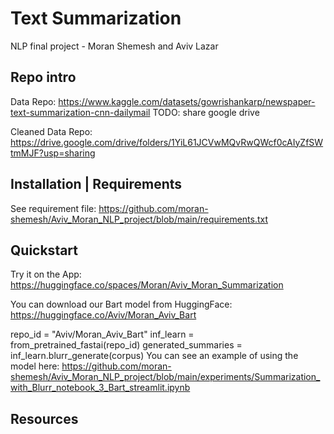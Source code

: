 # Text Summarization
NLP final project - Moran Shemesh and Aviv Lazar

## Repo intro
Data Repo:
https://www.kaggle.com/datasets/gowrishankarp/newspaper-text-summarization-cnn-dailymail
TODO: share google drive

Cleaned Data Repo:
https://drive.google.com/drive/folders/1YiL61JCVwMQvRwQWcf0cAIyZfSWtmMJF?usp=sharing

## Installation | Requirements
See requirement file:
https://github.com/moran-shemesh/Aviv_Moran_NLP_project/blob/main/requirements.txt

## Quickstart
Try it on the App:
https://huggingface.co/spaces/Moran/Aviv_Moran_Summarization

You can download our Bart model from HuggingFace:
https://huggingface.co/Aviv/Moran_Aviv_Bart

repo_id = "Aviv/Moran_Aviv_Bart"
inf_learn = from_pretrained_fastai(repo_id)
generated_summaries = inf_learn.blurr_generate(corpus)
You can see an example of using the model here: 
https://github.com/moran-shemesh/Aviv_Moran_NLP_project/blob/main/experiments/Summarization_with_Blurr_notebook_3_Bart_streamlit.ipynb

## Resources

